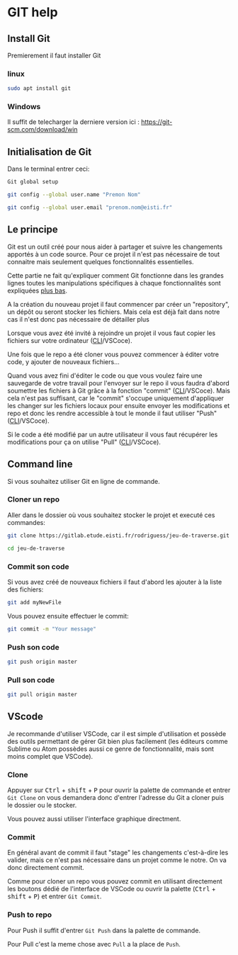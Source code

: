 # GIT help

## Install Git

Premierement il faut installer Git

### linux

```bash
sudo apt install git
```

### Windows

Il suffit de telecharger la derniere version ici : <https://git-scm.com/download/win>

## Initialisation de Git

Dans le terminal entrer ceci:

```bash
Git global setup

git config --global user.name "Premon Nom"

git config --global user.email "prenom.nom@eisti.fr"
```

## Le principe

Git est un outil créé pour nous aider à partager et suivre les changements apportés à un code source. Pour ce projet il n'est pas nécessaire de tout connaitre mais seulement quelques fonctionnalités essentielles.

Cette partie ne fait qu'expliquer comment Git fonctionne dans les grandes lignes toutes les manipulations spécifiques à chaque fonctionnalités sont expliquées [plus bas](#command-line).

A la création du nouveau projet il faut commencer par créer un "repository", un dépôt ou seront stocker les fichiers. Mais cela est déjà fait dans notre cas il n'est donc pas nécessaire de détailler plus

Lorsque vous avez été invité à rejoindre un projet il vous faut copier les fichiers sur votre ordinateur ([CLI](#cloner-un-repo)/VSCoce).

Une fois que le repo a été cloner vous pouvez commencer à éditer votre code, y ajouter de nouveaux fichiers...

Quand vous avez fini d'éditer le code ou que vous voulez faire une sauvegarde de votre travail pour l'envoyer sur le repo il vous faudra d'abord soumettre les fichiers à Git grâce à la fonction "commit" ([CLI](#commit-son-code)/VSCoce). Mais cela n'est pas suffisant, car le "commit" s'occupe uniquement d'appliquer les changer sur les fichiers locaux pour ensuite envoyer les modifications et repo et donc les rendre accessible à tout le monde il faut utiliser "Push" ([CLI](#push-son-code)/VSCoce).

Si le code a été modifié par un autre utilisateur il vous faut récupérer les modifications pour ça on utilise "Pull" ([CLI](#pull-son-code)/VSCoce).

## Command line

Si vous souhaitez utiliser Git en ligne de commande.

### Cloner un repo

Aller dans le dossier où vous souhaitez stocker le projet et executé ces commandes:

```bash
git clone https://gitlab.etude.eisti.fr/rodriguess/jeu-de-traverse.git

cd jeu-de-traverse
```

### Commit son code

Si vous avez créé de nouveaux fichiers il faut d'abord les ajouter à la liste des fichiers:

```bash
git add myNewFile
```

Vous pouvez ensuite effectuer le commit:

```bash
git commit -m "Your message"
```

### Push son code

```bash
git push origin master
```

### Pull son code

```bash
git pull origin master
```

## VScode

Je recommande d'utiliser VSCode, car il est simple d'utilisation et possède des outils permettant de gérer Git bien plus facilement (les éditeurs comme Sublime ou Atom possèdes aussi ce genre de fonctionnalité, mais sont moins complet que VSCode).

### Clone

Appuyer sur <kbd>Ctrl</kbd> + <kbd>shift</kbd> + <kbd>P</kbd> pour ouvrir la palette de commande et entrer `Git Clone` on vous demandera donc d'entrer l'adresse du Git a cloner puis le dossier ou le stocker.

Vous pouvez aussi utiliser l'interface graphique directment.

### Commit

En général avant de commit il faut "stage" les changements c'est-à-dire les valider, mais ce n'est pas nécessaire dans un projet comme le notre. On va donc directement commit.

Comme pour cloner un repo vous pouvez commit en utilisant directement les boutons dédié de l'interface de VSCode ou ouvrir la palette (<kbd>Ctrl</kbd> + <kbd>shift</kbd> + <kbd>P</kbd>) et entrer `Git Commit`.

### Push to repo

Pour Push il suffit d'entrer `Git Push` dans la palette de commande.

Pour Pull c'est la meme chose avec `Pull` a la place de `Push`.
